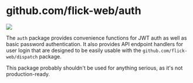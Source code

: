 # github.com/flick-web/auth

[![](https://img.shields.io/badge/godoc-reference-5272B4.svg)](https://godoc.org/github.com/flick-web/auth)

The `auth` package provides convenience functions for JWT auth as well as basic password authentication. It also provides API endpoint handlers for user login that are designed to be easily usable with the `github.com/flick-web/dispatch` package.

This package probably shouldn't be used for anything serious, as it's not production-ready.
